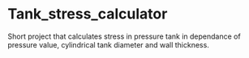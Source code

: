 # Tank_stress_calculator
Short project that calculates stress in pressure tank in dependance of pressure value, cylindrical tank diameter and wall thickness.
